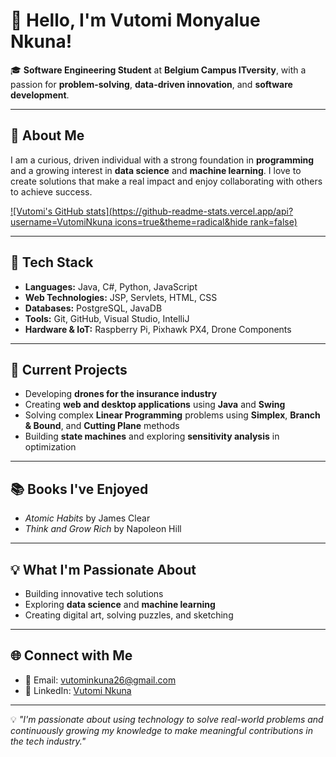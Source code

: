 # 👋 Hello, I'm **Vutomi Monyalue Nkuna!**

🎓 **Software Engineering Student** at **Belgium Campus ITversity**, with a passion for **problem-solving**, **data-driven innovation**, and **software development**.

---

## 🚀 About Me
I am a curious, driven individual with a strong foundation in **programming** and a growing interest in **data science** and **machine learning**. I love to create solutions that make a real impact and enjoy collaborating with others to achieve success.

[![Vutomi's GitHub stats](https://github-readme-stats.vercel.app/api?username=VutomiNkuna icons=true&theme=radical&hide rank=false)](https://github.com/anuraghazra/github-readme-stats)

---

## 🔧 Tech Stack
- **Languages:** Java, C#, Python, JavaScript  
- **Web Technologies:** JSP, Servlets, HTML, CSS  
- **Databases:** PostgreSQL, JavaDB  
- **Tools:** Git, GitHub, Visual Studio, IntelliJ  
- **Hardware & IoT:** Raspberry Pi, Pixhawk PX4, Drone Components  

---

## 🌱 Current Projects
- Developing **drones for the insurance industry**  
- Creating **web and desktop applications** using **Java** and **Swing**  
- Solving complex **Linear Programming** problems using **Simplex**, **Branch & Bound**, and **Cutting Plane** methods  
- Building **state machines** and exploring **sensitivity analysis** in optimization  

---

## 📚 Books I've Enjoyed
- *Atomic Habits* by James Clear  
- *Think and Grow Rich* by Napoleon Hill  

---

## 💡 What I'm Passionate About
- Building innovative tech solutions  
- Exploring **data science** and **machine learning**  
- Creating digital art, solving puzzles, and sketching  

---

## 🌐 Connect with Me
- 📧 Email: [vutominkuna26@gmail.com](mailto:vutominkuna26@gmail.com)  
- 💼 LinkedIn: [Vutomi Nkuna](https://www.linkedin.com/in/vutomi-nkuna)  

---

💡 *"I'm passionate about using technology to solve real-world problems and continuously growing my knowledge to make meaningful contributions in the tech industry."*
